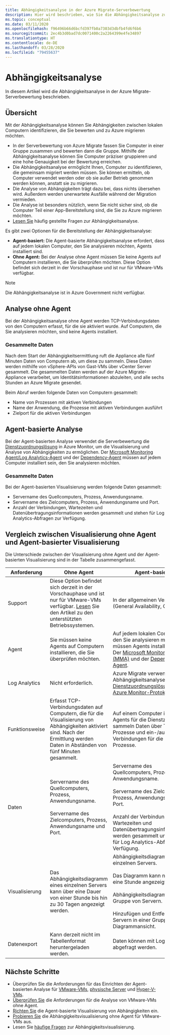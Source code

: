 ```yaml
---
title: Abhängigkeitsanalyse in der Azure Migrate-Serverbewertung
description: Hier wird beschrieben, wie Sie die Abhängigkeitsanalyse zur Bewertung mithilfe der Azure Migrate-Serverbewertung verwenden.
ms.topic: conceptual
ms.date: 03/11/2020
ms.openlocfilehash: f96496b66d6bcfd397fb0a7303d3dbfb4fd6f6b6
ms.sourcegitcommit: 2ec4b3d0bad7dc0071400c2a2264399e4fe34897
ms.translationtype: HT
ms.contentlocale: de-DE
ms.lasthandoff: 03/28/2020
ms.locfileid: "79455637"
---
```

# <a name="dependency-analysis"></a>Abhängigkeitsanalyse

In diesem Artikel wird die Abhängigkeitsanalyse in der Azure Migrate-Serverbewertung beschrieben.

## <a name="overview"></a>Übersicht

Mit der Abhängigkeitsanalyse können Sie Abhängigkeiten zwischen lokalen Computern identifizieren, die Sie bewerten und zu Azure migrieren möchten. 

- In der Serverbewertung von Azure Migrate fassen Sie Computer in einer Gruppe zusammen und bewerten dann die Gruppe. Mithilfe der Abhängigkeitsanalyse können Sie Computer präziser gruppieren und eine hohe Genauigkeit bei der Bewertung erreichen.
- Die Abhängigkeitsanalyse ermöglicht Ihnen, Computer zu identifizieren, die gemeinsam migriert werden müssen. Sie können ermitteln, ob Computer verwendet werden oder ob sie außer Betrieb genommen werden können, anstatt sie zu migrieren.
- Die Analyse von Abhängigkeiten trägt dazu bei, dass nichts übersehen wird. Außerdem werden unerwartete Ausfälle während der Migration vermieden.
- Die Analyse ist besonders nützlich, wenn Sie nicht sicher sind, ob die Computer Teil einer App-Bereitstellung sind, die Sie zu Azure migrieren möchten.
- [Lesen Sie](common-questions-discovery-assessment.md#what-is-dependency-visualization) häufig gestellte Fragen zur Abhängigkeitsanalyse.

Es gibt zwei Optionen für die Bereitstellung der Abhängigkeitsanalyse:

- **Agent-basiert:** Die Agent-basierte Abhängigkeitsanalyse erfordert, dass auf jedem lokalen Computer, den Sie analysieren möchten, Agents installiert sind.
- **Ohne Agent:** Bei der Analyse ohne Agent müssen Sie keine Agents auf Computern installieren, die Sie überprüfen möchten. Diese Option befindet sich derzeit in der Vorschauphase und ist nur für VMware-VMs verfügbar.

> [!NOTE]
> Die Abhängigkeitsanalyse ist in Azure Government nicht verfügbar.

## <a name="agentless-analysis"></a>Analyse ohne Agent

Bei der Abhängigkeitsanalyse ohne Agent werden TCP-Verbindungsdaten von den Computern erfasst, für die sie aktiviert wurde. Auf Computern, die Sie analysieren möchten, sind keine Agents installiert.

### <a name="collected-data"></a>Gesammelte Daten

Nach dem Start der Abhängigkeitsermittlung ruft die Appliance alle fünf Minuten Daten von Computern ab, um diese zu sammeln. Diese Daten werden mithilfe von vSphere-APIs von Gast-VMs über vCenter Server gesammelt. Die gesammelten Daten werden auf der Azure Migrate-Appliance verarbeitet, um Identitätsinformationen abzuleiten, und alle sechs Stunden an Azure Migrate gesendet.

Beim Abruf werden folgende Daten von Computern gesammelt: 
- Name von Prozessen mit aktiven Verbindungen
- Name der Anwendung, die Prozesse mit aktiven Verbindungen ausführt
- Zielport für die aktiven Verbindungen

## <a name="agent-based-analysis"></a>Agent-basierte Analyse

Bei der Agent-basierten Analyse verwendet die Serverbewertung die [Dienstzuordnungslösung](../azure-monitor/insights/service-map.md) in Azure Monitor, um die Visualisierung und Analyse von Abhängigkeiten zu ermöglichen. Der [Microsoft Monitoring Agent/Log Analytics-Agent](../azure-monitor/platform/agents-overview.md#log-analytics-agent) und der [Dependency-Agent](../azure-monitor/platform/agents-overview.md#dependency-agent) müssen auf jedem Computer installiert sein, den Sie analysieren möchten.

### <a name="collected-data"></a>Gesammelte Daten

Bei der Agent-basierten Visualisierung werden folgende Daten gesammelt:

- Servername des Quellcomputers, Prozess, Anwendungsname.
- Servername des Zielcomputers, Prozess, Anwendungsname und Port.
- Anzahl der Verbindungen, Wartezeiten und Datenübertragungsinformationen werden gesammelt und stehen für Log Analytics-Abfragen zur Verfügung. 


## <a name="compare-agentless-and-agent-based"></a>Vergleich zwischen Visualisierung ohne Agent und Agent-basierter Visualisierung

Die Unterschiede zwischen der Visualisierung ohne Agent und der Agent-basierten Visualisierung sind in der Tabelle zusammengefasst.

**Anforderung** | **Ohne Agent** | **Agent-basiert**
--- | --- | ---
Support | Diese Option befindet sich derzeit in der Vorschauphase und ist nur für VMware-VMs verfügbar. [Lesen](migrate-support-matrix-vmware.md#agentless-dependency-analysis-requirements) Sie den Artikel zu den unterstützten Betriebssystemen. | In der allgemeinen Verfügbarkeit (General Availability, GA).
Agent | Sie müssen keine Agents auf Computern installieren, die Sie überprüfen möchten. | Auf jedem lokalen Computer, den Sie analysieren möchten, müssen Agents installiert sein: Der [Microsoft Monitoring Agent (MMA)](https://docs.microsoft.com/azure/log-analytics/log-analytics-agent-windows) und der [Dependency-Agent](https://docs.microsoft.com/azure/azure-monitor/platform/agents-overview#dependency-agent). 
Log Analytics | Nicht erforderlich. | Azure Migrate verwendet für die Abhängigkeitsanalyse die [Dienstzuordnungslösung](https://docs.microsoft.com/azure/operations-management-suite/operations-management-suite-service-map) in [Azure Monitor-Protokolle](https://docs.microsoft.com/azure/log-analytics/log-analytics-overview). 
Funktionsweise | Erfasst TCP-Verbindungsdaten auf Computern, die für die Visualisierung von Abhängigkeiten aktiviert sind. Nach der Ermittlung werden Daten in Abständen von fünf Minuten gesammelt. | Auf einem Computer installierte Agents für die Dienstzuordnung sammeln Daten über TCP-Prozesse und ein-/ausgehende Verbindungen für die einzelnen Prozesse.
Daten | Servername des Quellcomputers, Prozess, Anwendungsname.<br/><br/> Servername des Zielcomputers, Prozess, Anwendungsname und Port. | Servername des Quellcomputers, Prozess, Anwendungsname.<br/><br/> Servername des Zielcomputers, Prozess, Anwendungsname und Port.<br/><br/> Anzahl der Verbindungen, Wartezeiten und Datenübertragungsinformationen werden gesammelt und stehen für Log Analytics-Abfragen zur Verfügung. 
Visualisierung | Das Abhängigkeitsdiagramm eines einzelnen Servers kann über eine Dauer von einer Stunde bis hin zu 30 Tagen angezeigt werden. | Abhängigkeitsdiagramm eines einzelnen Servers.<br/><br/> Das Diagramm kann nur über eine Stunde angezeigt werden.<br/><br/> Abhängigkeitsdiagramm für eine Gruppe von Servern.<br/><br/> Hinzufügen und Entfernen von Servern in einer Gruppe aus der Diagrammansicht.
Datenexport | Kann derzeit nicht im Tabellenformat heruntergeladen werden. | Daten können mit Log Analytics abgefragt werden.



## <a name="next-steps"></a>Nächste Schritte
- Überprüfen Sie die Anforderungen für das Einrichten der Agent-basierten Analyse für [VMware-VMs](migrate-support-matrix-vmware.md#agent-based-dependency-analysis-requirements), [physische Server](migrate-support-matrix-physical.md#agent-based-dependency-analysis-requirements) und [Hyper-V-VMs](migrate-support-matrix-hyper-v.md#agent-based-dependency-analysis-requirements).
- [Überprüfen Sie](migrate-support-matrix-vmware.md#agentless-dependency-analysis-requirements) die Anforderungen für die Analyse von VMware-VMs ohne Agent.
- [Richten Sie](how-to-create-group-machine-dependencies.md) die Agent-basierte Visualisierung von Abhängigkeiten ein.
- [Probieren Sie](how-to-create-group-machine-dependencies-agentless.md) die Abhängigkeitsvisualisierung ohne Agent für VMware-VMs aus.
- Lesen Sie [häufige Fragen](common-questions-discovery-assessment.md#what-is-dependency-visualization) zur Abhängigkeitsvisualisierung.


